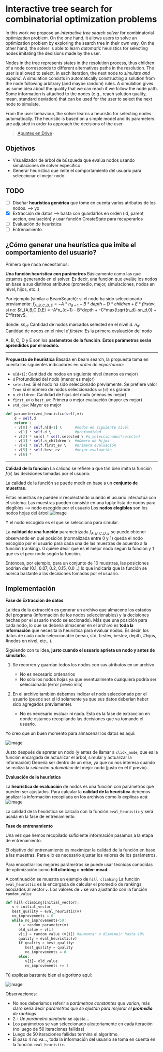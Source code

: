 Interactive tree search for combinatorial  optimization problems
=

In this work we propose an *interactive tree search solver* for combinatorial optimization problem. On the one hand, it allows users to solve an optimization problem by exploring the search tree in their own way. On the other hand, the solver is able to learn *automatic* heuristics for selecting nodes imitating the decisions made by the user.

Nodes in the tree represents states in the resolution process, thus children of a node corresponds to different alternatives paths in the resolution. The user is allowed to select, in each iteration, the next node to *simulate and expand*. A simulation consists in automatically constructing a solution from the node following arbitrary (and maybe random) rules. A simulation gives us some idea about the quality that we can reach if we follow the node path. Some information is attached to the nodes (e.g., reach solution quality, mean, standard deviation) that can be used for the user to select the next node to simulate.

From the user behaviour, the solver learns a heuristic for selecting nodes automatically. The heuristic is based on a simple model and its parameters are adjusted in order to approach the decisions of the user.

> [Apuntes en Drive](https://docs.google.com/document/d/1CH2GFopOeL1EHA7i9j4Pn8T_HRM_2np9jmo_ACcgiuY/edit#heading=h.zcv4ojn5ljtv) ∙

Objetivos
-
 - Visualizador de árbol de búsqueda que evalúa nodos usando simulaciones de solver específico
 - Generar heurística que imite el comportamiento del usuario para seleccionar el mejor nodo

TODO
---
- [ ] Diseñar **heurística genérica** que tome en cuenta varios atributos de los nodos. --> yo
- [X] Extracción de datos --> basta con guardarlos en orden (id, parent, accion, evaluación) y usar función CreateState para recuperarlos
- [ ] Evaluación de heurística
- [ ] Entrenamiento

¿Cómo generar una heurística que imite el comportamiento del usuario? 
-
Primero que nada necesitamos:

**Una función heurística con parámetros** 
Básicamente como las que estamos generando en el solver. Es decir, una función que evalúe los nodos en base a sus distintos atributos (promedio, mejor, simulaciones, nodos en nivel, hijos, etc..)

Por ejemplo (similar a BeamSearch):
si el nodo ha sido seleccionado previamente:
$f_{A,B,C,D,E} = -A*n_{d+1} -B*depth - D*children + E*firstev$,
si no:
$f_{A,B,C,D,E} = -A*n_{d+1} - B*depth + -C*max(\sqrt{n_d}-sn_d,0) + E*firstev$,

donde:
$sn_d$: Cantidad de nodos marcados selected en el nivel $d$.
$n_d$: Cantidad de nodos en el nivel $d$
$firstev$: Es la primera evaluación del nodo

A, B, C, D y E son los **parámetros de la función**.
**Estos parámetros serán aprendidos por el modelo.**

---

**Propuesta de heurística**
Basada en beam search, la propuesta toma en cuenta los siguientes indicadores en *orden de importancia*:
- `n[d+1]`: Cantidad de nodos en siguiente nivel (menos es mejor)
- `d` Profundidad del nodo (menor es mejor)
- `selected`: Si el nodo ha sido seleccionado previamente. 
Se prefiere valor `True` si el número de nodos seleccionados `sn[d]` es grande
- `n_children`: Cantidad de hijos del nodo (menos es mejor)
- `first_ev` o `best_ev`: Primera o mejor evaluación (mayor es mejor)
- `std_dev`: Mayor es mejor

````python
def parameterized_heuristic(self,v):
	d = self.d
	return \
	- v[0] * self.n[d+1] \  	#nodos en siguiente nivel
	- v[1] * self.d \			#profundidad
	+ v[2] * sn[d] * self.selected \ #n_seleccionados*selected
	- v[3] * self.n_children \	#número de hijos
	+ v[4] * self.first_ev \	#primera evaluación
	+ v[5] * self.best_ev		#mejor evaluación
	+ v[6] * 
````



---

**Calidad de la función**
La calidad se refiere a que tan bien imita la función $f(x)$ las decisiones tomadas por el usuario.

La calidad de la función se puede medir en base a un **conjunto de muestras.**

Estas muestras se pueden ir recolectando cuando el usuario interactúa con el sistema. Las muestras pueden consistir en una tupla:
lista de nodos para elegibles --> nodo escogido por el usuario 
Los **nodos elegibles** son los nodos hojas del árbol
![image](https://i.ibb.co/FJdt6NK/image.png)

Y el nodo escogido es el que se selecciona para simular.

La **calidad de una función** parametrizada $f_{A,B,C,D,E}$ se puede obtener observando en qué posición (normalizada entre 0 y 1) queda el nodo escogido por el usuario para cada una de las muestras de acuerdo a la función (ranking). 0 quiere decir que es el mejor nodo según la función y 1 que es el peor nodo según la función.

Entonces, por ejemplo, para un conjunto de 10 muestras, las posiciones podrían dar (0.1, 0.07, 0.2, 0.15, 0.0 ..) lo que indicaría que la función se acerca bastante a las decisiones tomadas por el usuario.


Implementación
---
**Fase de Extracción de datos**

La idea de la extracción es generar un archivo que almacene los estados del programa (información de los nodos seleccionables) y la decisiones hechas por el usuario (nodo seleccionado).
Más que una posición para cada nodo, lo que se debería almacener en el archivo es **toda la información** que necesita la heurística para evaluar nodos. Es decir, los datos de cada nodo seleccionable (mean, std, firstev, bestev, depth, #hijos, #nodos en nivel, etc...).

Siguiendo con tu idea, **justo cuando el usuario aprieta un nodo y antes de simularlo**:
1. Se recorren y guardan todos los nodos con sus atributos en un archivo
   * No es necesario ordenarlos 
   * No sólo los nodos hojas ya que eventualmente cualquiera podría ser seleccionado (error previo mío)

2. En el archivo también debemos indicar el nodo seleccionado por el usuario (puede ser el id solamente ya que sus datos deberían haber sido agregados previamente).
	* No es necesario evaluar ni nada. Esta es la fase de extracción en donde estamos recopilando las decisiones que va tomando el usuario.

Yo creo que un buen momento para almacenar los datos es aquí:

![image](https://i.imgur.com/lA149Px.png)

Justo después de apretar un nodo (y antes de llamar a `click_node`, que es la función encargada de actualizar el árbol, simular y actualizar la información)
Debería ser dentro de un else, ya que no nos interesa cuando se realiza la *selección automática* del mejor nodo (justo en el if previo).


**Evaluación de la heurística**

La **heurística de evaluación** de nodos es una función con parámetros que pueden ser ajustados.
Para calcular la **calidad de la heurística** debemos analizar la información recopilada en los archivos como lo explicas acá:
![image](https://i.imgur.com/cMQjjt3.png)

La calidad de la heurística se calcula con la función `eval_heuristic` y será usada en la fase de entrenamiento.

**Fase de entrenamiento**

Una vez que hemos recopilado suficiente información pasamos a la etapa de entrenamiento.

El objetivo del entrenamiento es maximizar la calidad de la función en base a las muestras. Para ello es necesario ajustar los valores de los parámetros.

Para encontrar los mejores parámetros se puede usar técnicas conocidas de optimización como **hill climbing** o **nelder-mead**.

A continuación se muestra un ejemplo de `hill climbing`
La función `eval_heuristic` es la encargada de calcular el promedio de rankings asociados al vector `v`.
Los valores de `v` se van ajustando con la función `random_value`

````python
def hill-climbing(initial_vector):
   v = initial_vector
   best_quality = eval_heuristic(v)
   no_improvements = 0
   while no_improvements<50:
      i = random_parameter(v)
      old_value = v[i]
      v[i] = random_value (v[i]) #aumentar o disminuir hasta 10%
      quality = eval_heuristic(v)
      if quality > best_quality:
         best_quality = quality
         no_improvements = 0
      else:
         v[i]= old_value
         no_improvements += 1
````

Tú explicas bastante bien el algoritmo aquí:

![image](https://i.imgur.com/jiAiioS.png)

Observaciones:
* No nos deberíamos referir a *parámetros constantes* que *varían*, más claro sería decir *parámetros que se ajustan para mejorar el **promedio** de rankings*.
* 2.- Un *parámetro aleatorio* se ajusta...
* Los parámetros se van seleccionado aleatoriamente en cada iteración (no luego de 50 iteraciones fallidas)
* Luego de 50 iteraciones fallidas termina el algoritmo.
* El paso 4 no va..., toda la información del usuario se toma en cuenta en la función `eval_heuristic`.



<!--stackedit_data:
eyJoaXN0b3J5IjpbMTc1NjY5MjI4Niw2OTI4NDYzMjcsLTIwNT
Y2MjE5MTgsOTc5NzQ4MTYsLTUyOTM5NjE3MSwtMTQyODUwNDk4
MywtMTgxNDMzNzMzMSwtMTEwNDIzNTM0LDExMTg3NDI1MzYsLT
kwNTAxMTcwNCwxNjkzMjE5NDE2LDQ4MzgyNjA3NiwtNDkwMjg3
NzI5LDE3NDMzNTA2NzgsMTM4MzE4OTYzNl19
-->